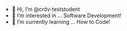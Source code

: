 - 👋 Hi, I’m @crdv-teststudent
- 👀 I’m interested in ... Software Development!
- 🌱 I’m currently learning ... How to Code!

<!---
crdv-teststudent/crdv-teststudent is a ✨ special ✨ repository because its `README.md` (this file) appears on your GitHub profile.
You can click the Preview link to take a look at your changes.
--->
